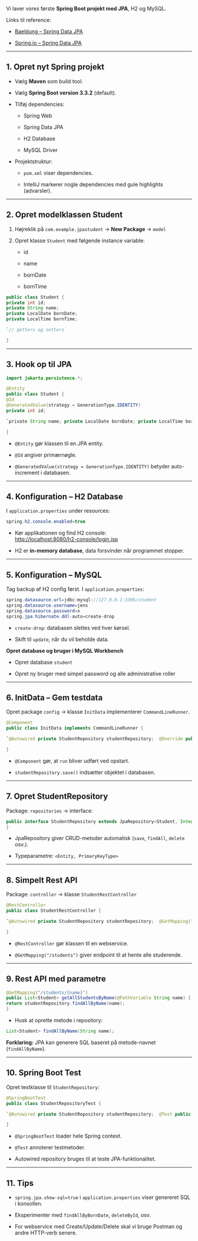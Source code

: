 Vi laver vores første **Spring Boot projekt med JPA**, H2 og MySQL.

Links til reference:

- [Baeldung – Spring Data JPA](https://www.baeldung.com/the-persistence-layer-with-spring-data-jpa)
    
- [Spring.io – Spring Data JPA](https://spring.io/projects/spring-data-jpa)
    

---

## 1. Opret nyt Spring projekt

- Vælg **Maven** som build tool.
    
- Vælg **Spring Boot version 3.3.2** (default).
    
- Tilføj dependencies:
    
    - Spring Web
        
    - Spring Data JPA
        
    - H2 Database
        
    - MySQL Driver
        
- Projektstruktur:
    
    - `pom.xml` viser dependencies.
        
    - IntelliJ markerer nogle dependencies med gule highlights (advarsler).
        

---

## 2. Opret modelklassen Student

1. Højreklik på `com.example.jpastudent` → **New Package** → `model`
    
2. Opret klasse `Student` med følgende instance variable:
    
    - id
        
    - name
        
    - bornDate
        
    - bornTime
        

```Java  
public class Student {  
private int id;  
private String name;  
private LocalDate bornDate;  
private LocalTime bornTime;

`// getters og setters`

}  
```

---

## 3. Hook op til JPA

```Java  
import jakarta.persistence.*;

@Entity  
public class Student {  
@Id  
@GeneratedValue(strategy = GenerationType.IDENTITY)  
private int id;

`private String name; private LocalDate bornDate; private LocalTime bornTime;  // getters og setters`

}  
```

- `@Entity` gør klassen til en JPA entity.
    
- `@Id` angiver primærnøgle.
    
- `@GeneratedValue(strategy = GenerationType.IDENTITY)` betyder auto-increment i databasen.
    

---

## 4. Konfiguration – H2 Database

I `application.properties` under resources:

```Java  
spring.h2.console.enabled=true  
```

- Kør applikationen og find H2 console:  
    [http://localhost:8080/h2-console/login.jsp](http://localhost:8080/h2-console/login.jsp)
    
- H2 er **in-memory database**, data forsvinder når programmet stopper.
    

---

## 5. Konfiguration – MySQL

Tag backup af H2 config først. I `application.properties`:

```Java  
spring.datasource.url=jdbc:mysql://127.0.0.1:3306/student  
spring.datasource.username=jens  
spring.datasource.password=x  
spring.jpa.hibernate.ddl-auto=create-drop  
```

- `create-drop`: databasen slettes ved hver kørsel.
    
- Skift til `update`, når du vil beholde data.
    

**Opret database og bruger i MySQL Workbench**

- Opret database `student`
    
- Opret ny bruger med simpel password og alle administrative roller
    

---

## 6. InitData – Gem testdata

Opret package `config` → klasse `InitData` implementerer `CommandLineRunner`.

```Java  
@Component  
public class InitData implements CommandLineRunner {

`@Autowired private StudentRepository studentRepository;  @Override public void run(String... args) throws Exception {     Student s1 = new Student();     s1.setName("Bruce");     s1.setBornDate(LocalDate.of(2010,11,12));     s1.setBornTime(LocalTime.of(10,11,12));     studentRepository.save(s1); }`

}  
```

- `@Component` gør, at `run` bliver udført ved opstart.
    
- `studentRepository.save()` indsætter objektet i databasen.
    

---

## 7. Opret StudentRepository

Package: `repositories` → interface:

```Java  
public interface StudentRepository extends JpaRepository<Student, Integer> {  
}  
```

- JpaRepository giver CRUD-metoder automatisk (`save`, `findAll`, `delete` osv.).
    
- Typeparametre: `<Entity, PrimaryKeyType>`
    

---

## 8. Simpelt Rest API

Package: `controller` → klasse `StudentRestController`

```Java  
@RestController  
public class StudentRestController {

`@Autowired private StudentRepository studentRepository;  @GetMapping("/students") public List<Student> students() {     return studentRepository.findAll(); }`

}  
```

- `@RestController` gør klassen til en webservice.
    
- `@GetMapping("/students")` giver endpoint til at hente alle studerende.
    

---

## 9. Rest API med parametre

```Java  
@GetMapping("/students/{name}")  
public List<Student> getAllStudentsByName(@PathVariable String name) {  
return studentRepository.findAllByName(name);  
}  
```

- Husk at oprette metode i repository:
    

```Java  
List<Student> findAllByName(String name);  
```

**Forklaring:** JPA kan generere SQL baseret på metode-navnet (`findAllByName`).

---

## 10. Spring Boot Test

Opret testklasse til `StudentRepository`:

```Java  
@SpringBootTest  
public class StudentRepositoryTest {

`@Autowired private StudentRepository studentRepository;  @Test public void testFindByName() {     List<Student> list = studentRepository.findAllByName("Tim");     assertFalse(list.isEmpty()); }`

}  
```

- `@SpringBootTest` loader hele Spring context.
    
- `@Test` annoterer testmetoder.
    
- Autowired repository bruges til at teste JPA-funktionalitet.
    

---

## 11. Tips

- `spring.jpa.show-sql=true` i `application.properties` viser genereret SQL i konsollen.
    
- Eksperimenter med `findAllByBornDate`, `deleteById`, osv.
    
- For webservice med Create/Update/Delete skal vi bruge Postman og andre HTTP-verb senere.
